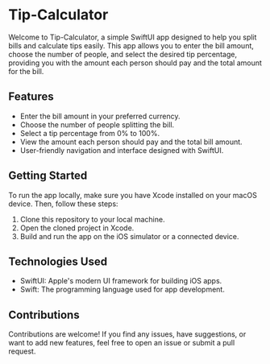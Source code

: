 # Tip-Calculator


Welcome to Tip-Calculator, a simple SwiftUI app designed to help you split bills and calculate tips easily. This app allows you to enter the bill amount, choose the number of people, and select the desired tip percentage, providing you with the amount each person should pay and the total amount for the bill.

## Features

- Enter the bill amount in your preferred currency.
- Choose the number of people splitting the bill.
- Select a tip percentage from 0% to 100%.
- View the amount each person should pay and the total bill amount.
- User-friendly navigation and interface designed with SwiftUI.



## Getting Started

To run the app locally, make sure you have Xcode installed on your macOS device. Then, follow these steps:

1. Clone this repository to your local machine.
2. Open the cloned project in Xcode.
3. Build and run the app on the iOS simulator or a connected device.

## Technologies Used

- SwiftUI: Apple's modern UI framework for building iOS apps.
- Swift: The programming language used for app development.

## Contributions

Contributions are welcome! If you find any issues, have suggestions, or want to add new features, feel free to open an issue or submit a pull request.



